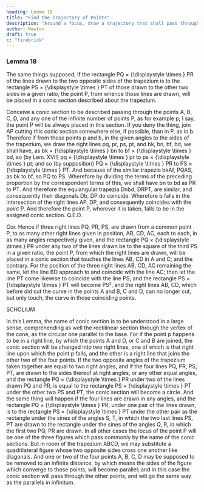```yaml
---
heading: Lemma 18
title: "Find the Trajectory of Points"
description: "Around a focus, draw a trajectory that shall pass through given points and touch right Hues given by position"
author: Newton
draft: true
c: "firebrick"
---
```




### Lemma 18


The same things supposed, if the rectangle PQ 
×
{\displaystyle \times } PR of the lines drawn to the two opposite sides of the trapezium is to the rectangle PS 
×
{\displaystyle \times } PT of those drawn to the other two sides in a given ratio, the point P, from whence those lines are drawn, will be placed in a conic section described about the trapezium.

Conceive a conic section to be described passing through the points A, B, C, D, and any one of the infinite number of points P, as for example p; I say, the point P will be always placed in this section. If you deny the thing, join AP cutting this conic section somewhere else, if possible, than in P, as in b. Therefore if from those points p and b, in the given angles to the sides of the trapezium, we draw the right lines pq, pr, ps, pt, and bk, bn, bf, bd, we shall have, as bk 
×
{\displaystyle \times } bn to bf 
×
{\displaystyle \times } bd, so (by Lem. XVII) pq 
×
{\displaystyle \times } pr to ps 
×
{\displaystyle \times } pt; and so (by supposition) PQ 
×
{\displaystyle \times } PR to PS 
×
{\displaystyle \times } PT. And because of the similar trapezia bkAf, PQAS, as bk to bf, so PQ to PS. Wherefore by dividing the terms of the preceding proportion by the correspondent terms of this, we shall have bn to bd as PR to PT. And therefore the equiangular trapezia Dnbd, DRPT, are similar, and consequently their diagonals Db, DP do coincide. Wherefore b falls in the intersection of the right lines AP, DP, and consequently coincides with the point P. And therefore the point P, wherever it is taken, falls to be in the assigned conic section.   Q.E.D.

Cor. Hence if three right lines PQ, PR, PS, are drawn from a common point P, to as many other right lines given in position, AB, CD, AC, each to each, in as many angles respectively given, and the rectangle PQ 
×
{\displaystyle \times } PR under any two of the lines drawn be to the square of the third PS in a given ratio; the point P, from which the right lines are drawn, will be placed in a conic section that touches the lines AB, CD in A and C; and the contrary. For the position of the three right lines AB, CD, AC remaining the same, let the line BD approach to and coincide with the line AC; then let the line PT come likewise to coincide with the line PS; and the rectangle PS 
×
{\displaystyle \times } PT will become PS², and the right lines AB, CD, which before did cut the curve in the points A and B, C and D, can no longer cut, but only touch, the curve in those coinciding points.


SCHOLIUM 

In this Lemma, the name of conic section is to be understood in a large sense, comprehending as well the rectilinear section through the vertex of the cone, as the circular one parallel to the base. For if the point p happens to be in a right line, by which the points A and D, or C and B are joined, the conic section will be changed into two right lines, one of which is that right line upon which the point p falls, and the other is a right line that joins the other two of the four points. If the two opposite angles of the trapezium taken together are equal to two right angles, and if the four lines PQ, PR, PS, PT, are drawn to the sides thereof at right angles, or any other equal angles, and the rectangle PQ 
×
{\displaystyle \times } PR under two of the lines drawn PQ and PR, is equal to the rectangle PS 
×
{\displaystyle \times } PT under the other two PS and PT, the conic section will become a circle. And the same thing will happen if the four lines are drawn in any angles, and the rectangle PQ 
×
{\displaystyle \times } PR, under one pair of the lines drawn, is to the rectangle PS 
×
{\displaystyle \times } PT under the other pair as the rectangle under the sines of the angles S, T, in which the two last lines PS, PT are drawn to the rectangle under the sines of the angles Q, R, in which the first two PQ, PR are drawn. In all other cases the locus of the point P will be one of the three figures which pass commonly by the name of the conic sections. But in room of the trapezium ABCD, we may substitute a quadrilateral figure whose two opposite sides cross one another like diagonals. And one or two of the four points A, B, C, D may be supposed to be removed to an infinite distance, by which means the sides of the figure which converge to those points, will become parallel; and in this case the conic section will pass through the other points, and will go the same way as the parallels in infinitum.

